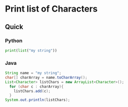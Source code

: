 # Print list of Characters

## Quick
### Python
```python
print(list("my string"))
```

### Java
```java
String name = "my string";
char[] charArray = name.toCharArray();
List<Character> listChars = new ArrayList<Character>();
  for (char c : charArray){
    listChars.add(c);
  }
System.out.println(listChars);
```
